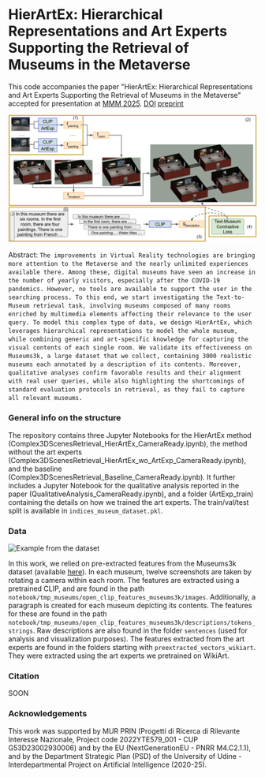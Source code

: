 # HierArtEx: Hierarchical Representations and Art Experts Supporting the Retrieval of Museums in the Metaverse

This code accompanies the paper "HierArtEx: Hierarchical Representations and Art Experts Supporting the Retrieval of Museums in the Metaverse" accepted for presentation at [MMM 2025](https://mmm2025.net/). [DOI]() [preprint]()

![Overview of HierArtEx](assets/architecture.png?raw=true)

Abstract:
```The improvements in Virtual Reality technologies are bringing more attention to the Metaverse and the nearly unlimited experiences available there. Among these, digital museums have seen an increase in the number of yearly visitors, especially after the COVID-19 pandemics. However, no tools are available to support the user in the searching process. To this end, we start investigating the Text-to-Museum retrieval task, involving museums composed of many rooms enriched by multimedia elements affecting their relevance to the user query. To model this complex type of data, we design HierArtEx, which leverages hierarchical representations to model the whole museum, while combining generic and art-specific knowledge for capturing the visual contents of each single room. We validate its effectiveness on Museums3k, a large dataset that we collect, containing 3000 realistic museums each annotated by a description of its contents. Moreover, qualitative analyses confirm favorable results and their alignment with real user queries, while also highlighting the shortcomings of standard evaluation protocols in retrieval, as they fail to capture all relevant museums.```

### General info on the structure

The repository contains three Jupyter Notebooks for the HierArtEx method (Complex3DScenesRetrieval_HierArtEx_CameraReady.ipynb), the method without the art experts (Complex3DScenesRetrieval_HierArtEx_wo_ArtExp_CameraReady.ipynb), and the baseline (Complex3DScenesRetrieval_Baseline_CameraReady.ipynb). It further includes a Jupyter Notebook for the qualitative analysis reported in the paper (QualitativeAnalysis_CameraReady.ipynb), and a folder (ArtExp_train) containing the details on how we trained the art experts. The train/val/test split is available in ```indices_museum_dataset.pkl```.

### Data

![Example from the dataset](assets/dataset_example.png?raw=true)

In this work, we relied on pre-extracted features from the Museums3k dataset (available [here](https://github.com/aliabdari/Museums3k)). In each museum, twelve screenshots are taken by rotating a camera within each room. The features are extracted using a pretrained CLIP, and are found in the path ```notebook/tmp_museums/open_clip_features_museums3k/images```. Additionally, a paragraph is created for each museum depicting its contents. The features for these are found in the path ```notebook/tmp_museums/open_clip_features_museums3k/descriptions/tokens_strings```. Raw descriptions are also found in the folder ```sentences``` (used for analysis and visualization purposes). The features extracted from the art experts are found in the folders starting with ```preextracted_vectors_wikiart```. They were extracted using the art experts we pretrained on WikiArt.

### Citation

SOON

### Acknowledgements

This work was supported by MUR PRIN (Progetti di Ricerca di Rilevante Interesse Nazionale, Project code 2022YTE579_001 - CUP G53D23002930006) and by the EU (NextGenerationEU - PNRR M4.C2.1.1), and by the Department Strategic Plan (PSD) of the University of Udine - Interdepartmental Project on Artificial Intelligence (2020-25).
